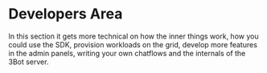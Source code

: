 # Developers Area
In this section it gets more technical on how the inner things work, how you could use the SDK, provision workloads on the grid, develop more features in the admin panels, writing your own chatflows and the internals of the 3Bot server.
